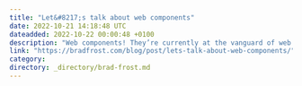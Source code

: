 ```yaml
---
title: "Let&#8217;s talk about web components"
date: 2022-10-21 14:18:48 UTC
dateadded: 2022-10-22 00:00:48 +0100
description: "Web components! They’re currently at the vanguard of web development and are a reliable source of hot drama in the community. We’ve built a number of web component-powered design systems with Fortune 500 companies over the last 4 years, and […]"
link: "https://bradfrost.com/blog/post/lets-talk-about-web-components/"
category:
directory: _directory/brad-frost.md
---
```

